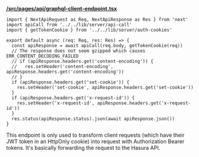 **[/src/pages/api/graphql-client-endpoint.tsx](/src/pages/api/graphql-client-endpoint.tsx)**

```tsx
import { NextApiRequest as Req, NextApiResponse as Res } from 'next'
import apiCall from '../../lib/server/api-call'
import { getTokenCookie } from '../../lib/server/auth-cookies'

export default async (req: Req, res: Res) => {
  const apiResponse = await apiCall(req.body, getTokenCookie(req))
  // The response does not seem gzipped which causes ERR_CONTENT_DECODING_FAILED
  // if (apiResponse.headers.get('content-encoding')) {
  //   res.setHeader('content-encoding', apiResponse.headers.get('content-encoding'))
  // }
  if (apiResponse.headers.get('set-cookie')) {
    res.setHeader('set-cookie', apiResponse.headers.get('set-cookie'))
  }
  if (apiResponse.headers.get('x-request-id')) {
    res.setHeader('x-request-id', apiResponse.headers.get('x-request-id'))
  }
  res.status(apiResponse.status).json(await apiResponse.json())
}

```

<!-- nocomment -->

This endpoint is only used to transform client requests (which have their
JWT token in an HttpOnly cookie) into request with Authorization Bearer tokens.
It's basically forwarding the request to the Hasura API.
